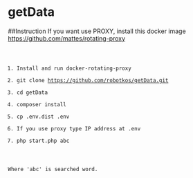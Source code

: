 # getData

##Instruction
If you want use PROXY, install this docker image
https://github.com/mattes/rotating-proxy
<code>
1. Install and run docker-rotating-proxy
2. git clone https://github.com/robotkos/getData.git
3. cd getData
4. composer install
5. cp .env.dist .env
6. If you use proxy type IP address at .env
7. php start.php abc

Where 'abc' is searched word.
